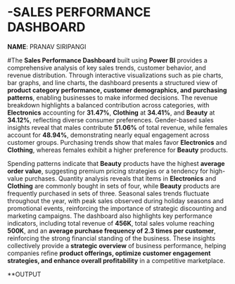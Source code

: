 # -SALES PERFORMANCE DASHBOARD
**NAME**: PRANAV SIRIPANGI

#The **Sales Performance Dashboard** built using **Power BI** provides a comprehensive analysis of key sales trends, customer behavior, and revenue distribution. Through interactive visualizations such as pie charts, bar graphs, and line charts, the dashboard presents a structured view of **product category performance, customer demographics, and purchasing patterns**, enabling businesses to make informed decisions. The revenue breakdown highlights a balanced contribution across categories, with **Electronics** accounting for **31.47%**, **Clothing** at **34.41%**, and **Beauty** at **34.12%**, reflecting diverse consumer preferences. Gender-based sales insights reveal that males contribute **51.06%** of total revenue, while females account for **48.94%**, demonstrating nearly equal engagement across customer groups. Purchasing trends show that males favor **Electronics** and **Clothing**, whereas females exhibit a higher preference for **Beauty** products.  

Spending patterns indicate that **Beauty** products have the highest **average order value**, suggesting premium pricing strategies or a tendency for high-value purchases. Quantity analysis reveals that items in **Electronics** and **Clothing** are commonly bought in sets of four, while **Beauty** products are frequently purchased in sets of three. Seasonal sales trends fluctuate throughout the year, with peak sales observed during holiday seasons and promotional events, reinforcing the importance of strategic discounting and marketing campaigns. The dashboard also highlights key performance indicators, including total revenue of **456K**, total sales volume reaching **500K**, and an **average purchase frequency of 2.3 times per customer**, reinforcing the strong financial standing of the business. These insights collectively provide a **strategic overview** of business performance, helping companies refine **product offerings, optimize customer engagement strategies, and enhance overall profitability** in a competitive marketplace.

**OUTPUT

